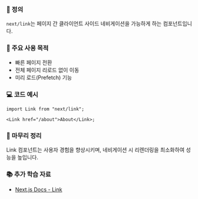 ### 📘 정의

`next/link`는 페이지 간 클라이언트 사이드 네비게이션을 가능하게 하는 컴포넌트입니다.

### 🎯 주요 사용 목적

- 빠른 페이지 전환
- 전체 페이지 리로드 없이 이동
- 미리 로드(Prefetch) 기능

### 💻 코드 예시

```tsx
import Link from "next/link";

<Link href="/about">About</Link>;
```

### 🧩 마무리 정리

Link 컴포넌트는 사용자 경험을 향상시키며, 네비게이션 시 리렌더링을 최소화하여 성능을 높입니다.

### 📚 추가 학습 자료

- [Next.js Docs - Link](https://nextjs.org/docs/api-reference/next/link)

